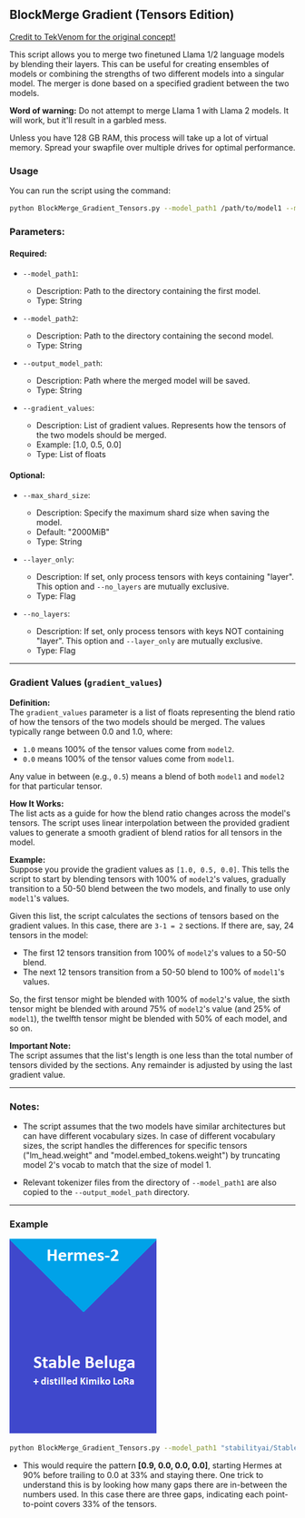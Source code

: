 ## BlockMerge Gradient (Tensors Edition)

[Credit to TekVenom for the original concept!](https://github.com/TehVenomm/LM_Transformers_BlockMerge)

This script allows you to merge two finetuned Llama 1/2 language models by blending their layers. This can be useful for creating ensembles of models or combining the strengths of two different models into a singular model. The merger is done based on a specified gradient between the two models.

**Word of warning:** Do not attempt to merge Llama 1 with Llama 2 models. It will work, but it'll result in a garbled mess.

Unless you have 128 GB RAM, this process will take up a lot of virtual memory. Spread your swapfile over multiple drives for optimal performance.

### Usage

You can run the script using the command:

```bash
python BlockMerge_Gradient_Tensors.py --model_path1 /path/to/model1 --model_path2 /path/to/model2 --output_model_path /path/to/output --gradient_values '[1.0, 0.5, 0.0]' --max_shard_size '2000MiB' [--layer_only] [--no_layers]
```

### Parameters:

#### Required:

- `--model_path1`:  
    - Description: Path to the directory containing the first model.
    - Type: String

- `--model_path2`:  
    - Description: Path to the directory containing the second model.
    - Type: String

- `--output_model_path`:  
    - Description: Path where the merged model will be saved.
    - Type: String

- `--gradient_values`:  
    - Description: List of gradient values. Represents how the tensors of the two models should be merged.
    - Example: [1.0, 0.5, 0.0]
    - Type: List of floats

#### Optional:

- `--max_shard_size`:  
    - Description: Specify the maximum shard size when saving the model.
    - Default: "2000MiB"
    - Type: String

- `--layer_only`:  
    - Description: If set, only process tensors with keys containing "layer". This option and `--no_layers` are mutually exclusive.
    - Type: Flag

- `--no_layers`:  
    - Description: If set, only process tensors with keys NOT containing "layer". This option and `--layer_only` are mutually exclusive.
    - Type: Flag

---

### Gradient Values (`gradient_values`)

**Definition:**  
The `gradient_values` parameter is a list of floats representing the blend ratio of how the tensors of the two models should be merged. The values typically range between 0.0 and 1.0, where:

- `1.0` means 100% of the tensor values come from `model2`.
- `0.0` means 100% of the tensor values come from `model1`.

Any value in between (e.g., `0.5`) means a blend of both `model1` and `model2` for that particular tensor.

**How It Works:**  
The list acts as a guide for how the blend ratio changes across the model's tensors. The script uses linear interpolation between the provided gradient values to generate a smooth gradient of blend ratios for all tensors in the model. 

**Example:**  
Suppose you provide the gradient values as `[1.0, 0.5, 0.0]`. This tells the script to start by blending tensors with 100% of `model2`'s values, gradually transition to a 50-50 blend between the two models, and finally to use only `model1`'s values.

Given this list, the script calculates the sections of tensors based on the gradient values. In this case, there are `3-1 = 2` sections. If there are, say, 24 tensors in the model:

- The first 12 tensors transition from 100% of `model2`'s values to a 50-50 blend.
- The next 12 tensors transition from a 50-50 blend to 100% of `model1`'s values.

So, the first tensor might be blended with 100% of `model2`'s value, the sixth tensor might be blended with around 75% of `model2`'s value (and 25% of `model1`), the twelfth tensor might be blended with 50% of each model, and so on.

**Important Note:**  
The script assumes that the list's length is one less than the total number of tensors divided by the sections. Any remainder is adjusted by using the last gradient value.

---

### Notes:

- The script assumes that the two models have similar architectures but can have different vocabulary sizes. In case of different vocabulary sizes, the script handles the differences for specific tensors ("lm_head.weight" and "model.embed_tokens.weight") by truncating model 2's vocab to match that the size of model 1.

- Relevant tokenizer files from the directory of `--model_path1` are also copied to the `--output_model_path` directory.

--- 

### Example

![](MythoLogic-Mini-7b.png)

```bash
python BlockMerge_Gradient_Tensors.py --model_path1 "stabilityai/StableBeluga-7B" --model_path2 "NousResearch/Nous-Hermes-Llama2-13b" --output_model_path "mythologic-mini-7b" --gradient_values [0.9,0.0,0.0,0.0]
```
- This would require the pattern **[0.9, 0.0, 0.0, 0.0]**, starting Hermes at 90% before trailing to 0.0 at 33% and staying there. One trick to understand this is by looking how many gaps there are in-between the numbers used. In this case there are three gaps, indicating each point-to-point covers 33% of the tensors.
